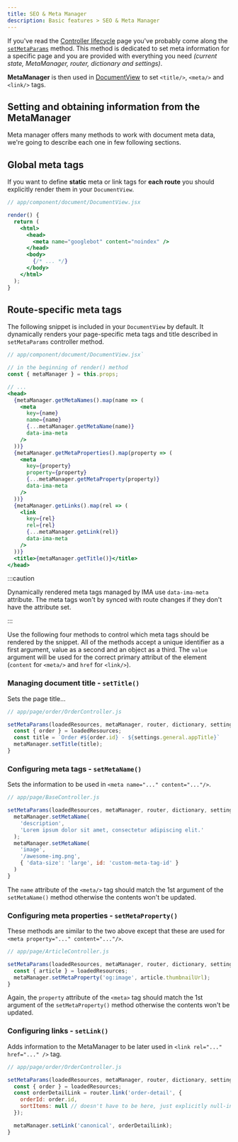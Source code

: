 ```yaml
---
title: SEO & Meta Manager
description: Basic features > SEO & Meta Manager
---
```


If you've read the [Controller lifecycle](./controller-lifecycle) page you've
probably come along the [`setMetaParams`](./controller-lifecycle.md#setmetaparams-serverclient)
method. This method is dedicated to set meta information for a specific
page and you are provided with everything you need *(current state, MetaManager,
router, dictionary and settings)*.

**MetaManager** is then used in [DocumentView](./rendering-process#documentview) to
set `<title/>`, `<meta/>` and `<link/>` tags.

## Setting and obtaining information from the MetaManager

Meta manager offers many methods to work with document meta data, we're going to describe each one in
few following sections.


## Global meta tags

If you want to define **static** meta or link tags for **each route** you should explicitly render them in your `DocumentView`.


```jsx
// app/component/document/DocumentView.jsx

render() {
  return (
    <html>
      <head>
        <meta name="googlebot" content="noindex" />
      </head>
      <body>
        {/* ... */}
      </body>
    </html>
  );
}
```

## Route-specific meta tags

The following snippet is included in your `DocumentView` by default. It dynamically renders your page-specific meta tags
and title described in `setMetaParams` controller method.

```jsx
// app/component/document/DocumentView.jsx`

// in the beginning of render() method
const { metaManager } = this.props;

// ...
<head>
  {metaManager.getMetaNames().map(name => (
    <meta
      key={name}
      name={name}
      {...metaManager.getMetaName(name)}
      data-ima-meta
    />
  ))}
  {metaManager.getMetaProperties().map(property => (
    <meta
      key={property}
      property={property}
      {...metaManager.getMetaProperty(property)}
      data-ima-meta
    />
  ))}
  {metaManager.getLinks().map(rel => (
    <link
      key={rel}
      rel={rel}
      {...metaManager.getLink(rel)}
      data-ima-meta
    />
  ))}
  <title>{metaManager.getTitle()}</title>
</head>
```

:::caution

Dynamically rendered meta tags managed by IMA use `data-ima-meta` attribute. The meta tags won't by synced with route changes if they don't have the attribute set.

:::

Use the following four methods to control which meta tags should be rendered by the snippet. All of the methods accept a unique identifier
as a first argument, value as a second and an object as a third. The `value` argument will be used for the correct primary attribut of the element
(`content` for `<meta/>` and `href` for `<link/>`).

### Managing document title - `setTitle()`

Sets the page title...

```javascript
// app/page/order/OrderController.js

setMetaParams(loadedResources, metaManager, router, dictionary, settings) {
  const { order } = loadedResources;
  const title = `Order #${order.id} - ${settings.general.appTitle}`
  metaManager.setTitle(title);
}
```

### Configuring meta tags - `setMetaName()`

Sets the information to be used in `<meta name="..." content="..."/>`.

```javascript
// app/page/BaseController.js

setMetaParams(loadedResources, metaManager, router, dictionary, settings) {
  metaManager.setMetaName(
    'description',
    'Lorem ipsum dolor sit amet, consectetur adipiscing elit.'
  );
  metaManager.setMetaName(
    'image',
    '/awesome-img.png',
    { 'data-size': 'large', id: 'custom-meta-tag-id' }
  )
}
```

The `name` attribute of the `<meta/>` tag should match the 1st
argument of the `setMetaName()` method otherwise the contents won't be updated.

### Configuring meta properties - `setMetaProperty()`

These methods are similar to the two above except that these are used for
`<meta property="..." content="..."/>`.

```javascript
// app/page/ArticleController.js

setMetaParams(loadedResources, metaManager, router, dictionary, settings) {
  const { article } = loadedResources;
  metaManager.setMetaProperty('og:image', article.thumbnailUrl);
}
```

Again, the `property` attribute of the `<meta>` tag should match the 1st
argument of the `setMetaProperty()` method otherwise the contents won't be updated.

### Configuring links - `setLink()`

Adds information to the MetaManager to be later used in
`<link rel="..." href="..." />` tag.

```javascript
// app/page/order/OrderController.js

setMetaParams(loadedResources, metaManager, router, dictionary, settings) {
  const { order } = loadedResources;
  const orderDetailLink = router.link('order-detail', {
    orderId: order.id,
    sortItems: null // doesn't have to be here, just explicitly null-ing query params
  });

  metaManager.setLink('canonical', orderDetailLink);
}
```
